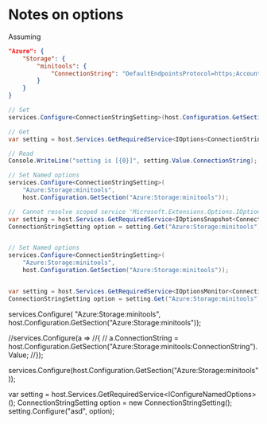 # Notes on options

Assuming

```json Configuration
"Azure": {
	"Storage": {
		"minitools": {
			"ConnectionString": "DefaultEndpointsProtocol=https;AccountName=minitools;AccountKey=<key>"
		}
	}
}
```



```cs
// Set
services.Configure<ConnectionStringSetting>(host.Configuration.GetSection("Azure:Storage:minitools"));

// Get
var setting = host.Services.GetRequiredService<IOptions<ConnectionStringSetting>>();

// Read
Console.WriteLine("setting is [{0}]", setting.Value.ConnectionString);
```


```cs IOptionsSnapshot -- OK if DI in elsewhere; Does not work from root; 
// Set Named options
services.Configure<ConnectionStringSetting>(
    "Azure:Storage:minitools",
    host.Configuration.GetSection("Azure:Storage:minitools"));

//  Cannot resolve scoped service 'Microsoft.Extensions.Options.IOptionsSnapshot`1[MiniTools.HostApp.Models.ConnectionStringSetting]' from root provider
var setting = host.Services.GetRequiredService<IOptionsSnapshot<ConnectionStringSetting>>();
ConnectionStringSetting option = setting.Get("Azure:Storage:minitools");
```

```cs OptionsMonitor

// Set Named options
services.Configure<ConnectionStringSetting>(
    "Azure:Storage:minitools",
    host.Configuration.GetSection("Azure:Storage:minitools"));


var setting = host.Services.GetRequiredService<IOptionsMonitor<ConnectionStringSetting>>();
ConnectionStringSetting option = setting.Get("Azure:Storage:minitools");


```


services.Configure<ConnectionStringSetting>(
    "Azure:Storage:minitools",
    host.Configuration.GetSection("Azure:Storage:minitools"));

//services.Configure<ConnectionStringSetting>(a =>
//{
//    a.ConnectionString = host.Configuration.GetSection("Azure:Storage:minitools:ConnectionString").Value;
//});

services.Configure<ConnectionStringSetting>(host.Configuration.GetSection("Azure:Storage:minitools"));


var setting = host.Services.GetRequiredService<IConfigureNamedOptions<ConnectionStringSetting>>();
ConnectionStringSetting option = new ConnectionStringSetting();
setting.Configure("asd", option);


